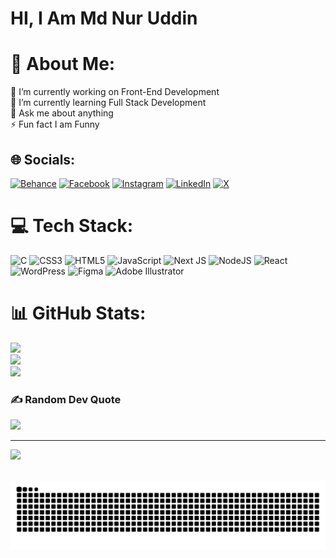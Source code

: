 <h1>HI, I Am Md Nur Uddin</h1>


# 💫 About Me:
🔭 I’m currently working on Front-End Development<br>🌱 I’m currently learning Full Stack Development<br>💬 Ask me about anything<br>⚡ Fun fact I am Funny


## 🌐 Socials:
[![Behance](https://img.shields.io/badge/Behance-1769ff?logo=behance&logoColor=white)](https://behance.net/@nuruddin26) [![Facebook](https://img.shields.io/badge/Facebook-%231877F2.svg?logo=Facebook&logoColor=white)](https://facebook.com/@mdNUR.nm) [![Instagram](https://img.shields.io/badge/Instagram-%23E4405F.svg?logo=Instagram&logoColor=white)](https://instagram.com/@nur.mahbub) [![LinkedIn](https://img.shields.io/badge/LinkedIn-%230077B5.svg?logo=linkedin&logoColor=white)](https://linkedin.com/in/@mdnuruddin04) [![X](https://img.shields.io/badge/X-black.svg?logo=X&logoColor=white)](https://x.com/@nur_uddinx) 

# 💻 Tech Stack:
![C](https://img.shields.io/badge/c-%2300599C.svg?style=for-the-badge&logo=c&logoColor=white) ![CSS3](https://img.shields.io/badge/css3-%231572B6.svg?style=for-the-badge&logo=css3&logoColor=white) ![HTML5](https://img.shields.io/badge/html5-%23E34F26.svg?style=for-the-badge&logo=html5&logoColor=white) ![JavaScript](https://img.shields.io/badge/javascript-%23323330.svg?style=for-the-badge&logo=javascript&logoColor=%23F7DF1E) ![Next JS](https://img.shields.io/badge/Next-black?style=for-the-badge&logo=next.js&logoColor=white) ![NodeJS](https://img.shields.io/badge/node.js-6DA55F?style=for-the-badge&logo=node.js&logoColor=white) ![React](https://img.shields.io/badge/react-%2320232a.svg?style=for-the-badge&logo=react&logoColor=%2361DAFB) ![WordPress](https://img.shields.io/badge/WordPress-%23117AC9.svg?style=for-the-badge&logo=WordPress&logoColor=white) ![Figma](https://img.shields.io/badge/figma-%23F24E1E.svg?style=for-the-badge&logo=figma&logoColor=white) ![Adobe Illustrator](https://img.shields.io/badge/adobe%20illustrator-%23FF9A00.svg?style=for-the-badge&logo=adobe%20illustrator&logoColor=white)
# 📊 GitHub Stats:
![](https://github-readme-stats.vercel.app/api?username=mdnurxuddin&theme=vue-dark&hide_border=false&include_all_commits=false&count_private=false)<br/>
![](https://github-readme-streak-stats.herokuapp.com/?user=mdnurxuddin&theme=vue-dark&hide_border=false)<br/>
![](https://github-readme-stats.vercel.app/api/top-langs/?username=mdnurxuddin&theme=vue-dark&hide_border=false&include_all_commits=false&count_private=false&layout=compact)

### ✍️ Random Dev Quote
![](https://quotes-github-readme.vercel.app/api?type=horizontal&theme=radical)

---
[![](https://visitcount.itsvg.in/api?id=mdnurxuddin&icon=0&color=0)](https://visitcount.itsvg.in)

<!-- Proudly created with GPRM ( https://gprm.itsvg.in ) -->

<br clear="both">
<picture>
  <source media="(prefers-color-scheme: dark)" srcset="https://raw.githubusercontent.com/Ifaz2611/Ifaz2611/output/github-contribution-grid-snake-dark.svg" />
  <source media="(prefers-color-scheme: light)" srcset="https://raw.githubusercontent.com/Ifaz2611/Ifaz2611/output/github-contribution-grid-snake.svg" />
  <img alt="github-snake" src="https://raw.githubusercontent.com/Ifaz2611/Ifaz2611/output/github-contribution-grid-snake-dark.svg" />
</picture>
